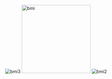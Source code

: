 ![bmi3](https://github.com/user-attachments/assets/7b475000-cbba-4cb5-be2d-9a94c40f5412)
<img width="221" alt="bmi" src="https://github.com/user-attachments/assets/4948380f-01ec-482f-a492-bf28edbe69c7" />
![bmi2](https://github.com/user-attachments/assets/8034a3cf-cbe4-4bc7-b9df-48b312309a73)


